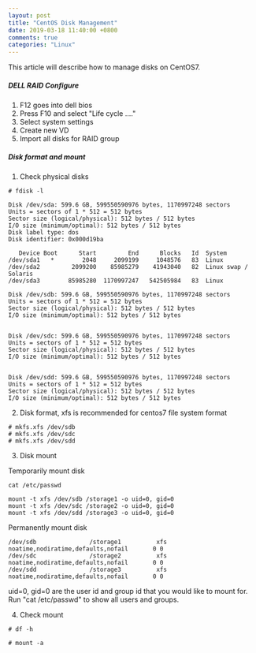 ```yaml
---
layout: post
title: "CentOS Disk Management"
date: 2019-03-18 11:40:00 +0800
comments: true
categories: "Linux"
---
```


This article will describe how to manage disks on CentOS7.

##### DELL RAID Configure

1. F12 goes into dell bios
2. Press F10 and select "Life cycle ...."
3. Select system settings
4. Create new VD
5. Import all disks for RAID group


##### Disk format and mount

1. Check physical disks
```
# fdisk -l

Disk /dev/sda: 599.6 GB, 599550590976 bytes, 1170997248 sectors
Units = sectors of 1 * 512 = 512 bytes
Sector size (logical/physical): 512 bytes / 512 bytes
I/O size (minimum/optimal): 512 bytes / 512 bytes
Disk label type: dos
Disk identifier: 0x000d19ba

   Device Boot      Start         End      Blocks   Id  System
/dev/sda1   *        2048     2099199     1048576   83  Linux
/dev/sda2         2099200    85985279    41943040   82  Linux swap / Solaris
/dev/sda3        85985280  1170997247   542505984   83  Linux

Disk /dev/sdb: 599.6 GB, 599550590976 bytes, 1170997248 sectors
Units = sectors of 1 * 512 = 512 bytes
Sector size (logical/physical): 512 bytes / 512 bytes
I/O size (minimum/optimal): 512 bytes / 512 bytes


Disk /dev/sdc: 599.6 GB, 599550590976 bytes, 1170997248 sectors
Units = sectors of 1 * 512 = 512 bytes
Sector size (logical/physical): 512 bytes / 512 bytes
I/O size (minimum/optimal): 512 bytes / 512 bytes


Disk /dev/sdd: 599.6 GB, 599550590976 bytes, 1170997248 sectors
Units = sectors of 1 * 512 = 512 bytes
Sector size (logical/physical): 512 bytes / 512 bytes
I/O size (minimum/optimal): 512 bytes / 512 bytes
```

2. Disk format, xfs is recommended for centos7 file system format

```
# mkfs.xfs /dev/sdb
# mkfs.xfs /dev/sdc
# mkfs.xfs /dev/sdd
```

3. Disk mount

Temporarily mount disk
```
cat /etc/passwd

mount -t xfs /dev/sdb /storage1 -o uid=0, gid=0
mount -t xfs /dev/sdc /storage2 -o uid=0, gid=0
mount -t xfs /dev/sdd /storage3 -o uid=0, gid=0
```

Permanently mount disk 
```
/dev/sdb               /storage1          xfs     noatime,nodiratime,defaults,nofail       0 0
/dev/sdc               /storage2          xfs     noatime,nodiratime,defaults,nofail       0 0
/dev/sdd               /storage3          xfs     noatime,nodiratime,defaults,nofail       0 0
```

uid=0, gid=0 are the user id and group id that you would like to mount for. Run "cat /etc/passwd" to show all users and groups.

4. Check mount

```
# df -h

# mount -a
``` 


 


